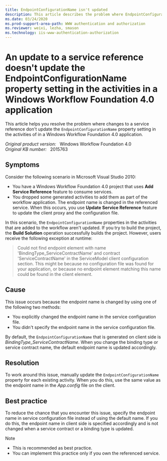 ```yaml
---
title: EndpointConfigurationName isn't updated
description: This article describes the problem where EndpointConfigurationName properties in the activities that are added to the workflow aren't updated when you use Update Service Reference feature to update the client proxy and the configuration file.
ms.date: 03/24/2020
ms.prod-support-area-path: WWW authentication and authorization
ms.reviewer: weixi, lezha, smason
ms.technology: iis-www-authentication-authorization
---
```

# An update to a service reference doesn't update the EndpointConfigurationName property setting in the activities in a Windows Workflow Foundation 4.0 application

This article helps you resolve the problem where changes to a service reference don't update the `EndpointConfigurationName` property setting in the activities of in a Windows Workflow Foundation 4.0 application.

_Original product version:_ &nbsp; Windows Workflow Foundation 4.0  
_Original KB number:_ &nbsp; 2015763

## Symptoms

Consider the following scenario in Microsoft Visual Studio 2010:

- You have a Windows Workflow Foundation 4.0 project that uses **Add Service Reference** feature to consume services.
- You dropped some generated activities to add them as part of the workflow application. The endpoint name is changed in the referenced service. When this occurs, you use **Update Service Reference** feature to update the client proxy and the configuration file.

In this scenario, the `EndpointConfigurationName` properties in the activities that are added to the workflow aren't updated. If you try to build the project, the **Build Solution** operation successfully builds the project. However, users receive the following exception at runtime:

> Could not find endpoint element with name 'BindingType_ServiceContractName' and contract 'ServiceContractName' in the ServiceModel client configuration section. This might be because no configuration file was found for your application, or because no endpoint element matching this name could be found in the client element.

## Cause

This issue occurs because the endpoint name is changed by using one of the following two methods:

- You explicitly changed the endpoint name in the service configuration file.
- You didn't specify the endpoint name in the service configuration file.

By default, the `EndpointConfigurationName` that is generated on client side is *BindingType_ServiceContractName*. When you change the binding type or service contract name, the default endpoint name is updated accordingly.

## Resolution

To work around this issue, manually update the `EndpointConfigurationName` property for each existing activity. When you do this, use the same value as the endpoint name in the *App.config* file on the client.

## Best practice

To reduce the chance that you encounter this issue, specify the endpoint name in service configuration file instead of using the default name. If you do this, the endpoint name in client side is specified accordingly and is not changed when a service contract or a binding type is updated.

> [!NOTE]
>
> - This is recommended as best practice.
> - You can implement this practice only if you own the referenced service.
